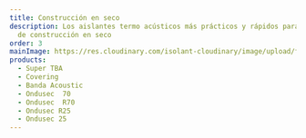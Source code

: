```yaml
---
title: Construcción en seco
description: Los aislantes termo acústicos más prácticos y rápidos para tu obra
  de construcción en seco
order: 3
mainImage: https://res.cloudinary.com/isolant-cloudinary/image/upload/f_auto,q_auto:good/website-2021/product-lines/isolant-aislantes-lineas-de-producto-construccion-en-seco.jpg
products:
  - Super TBA
  - Covering
  - Banda Acoustic
  - Ondusec  70
  - Ondusec  R70
  - Ondusec R25
  - Ondusec 25
---
```

